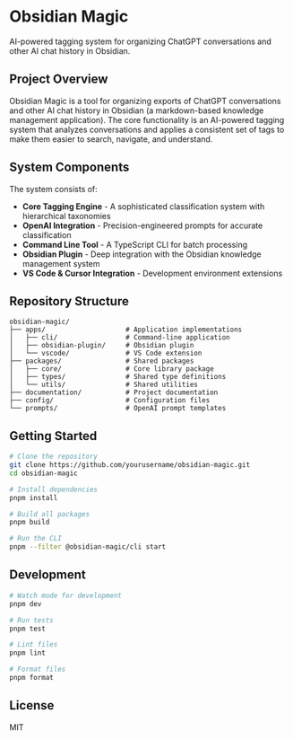 # Obsidian Magic

AI-powered tagging system for organizing ChatGPT conversations and other AI chat history in Obsidian.

## Project Overview

Obsidian Magic is a tool for organizing exports of ChatGPT conversations and other AI chat history in Obsidian (a markdown-based knowledge management application). The core functionality is an AI-powered tagging system that analyzes conversations and applies a consistent set of tags to make them easier to search, navigate, and understand.

## System Components

The system consists of:

- **Core Tagging Engine** - A sophisticated classification system with hierarchical taxonomies
- **OpenAI Integration** - Precision-engineered prompts for accurate classification
- **Command Line Tool** - A TypeScript CLI for batch processing
- **Obsidian Plugin** - Deep integration with the Obsidian knowledge management system
- **VS Code & Cursor Integration** - Development environment extensions

## Repository Structure

```
obsidian-magic/
├── apps/                    # Application implementations
│   ├── cli/                 # Command-line application
│   ├── obsidian-plugin/     # Obsidian plugin
│   └── vscode/              # VS Code extension
├── packages/                # Shared packages
│   ├── core/                # Core library package
│   ├── types/               # Shared type definitions
│   └── utils/               # Shared utilities
├── documentation/           # Project documentation
├── config/                  # Configuration files
└── prompts/                 # OpenAI prompt templates
```

## Getting Started

```bash
# Clone the repository
git clone https://github.com/yourusername/obsidian-magic.git
cd obsidian-magic

# Install dependencies
pnpm install

# Build all packages
pnpm build

# Run the CLI
pnpm --filter @obsidian-magic/cli start
```

## Development

```bash
# Watch mode for development
pnpm dev

# Run tests
pnpm test

# Lint files
pnpm lint

# Format files
pnpm format
```

## License

MIT
